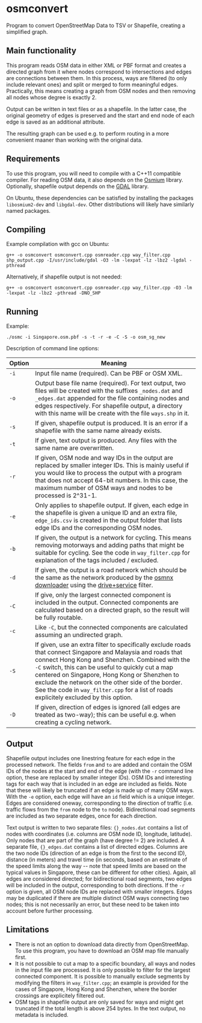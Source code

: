 # osmconvert

Program to convert OpenStreetMap Data to TSV or Shapefile, creating a simplified graph.

## Main functionality

This program reads OSM data in either XML or PBF format and creates a directed graph from it where nodes correspond to intersections and edges are connections between them. In this process, ways are filtered (to only include relevant ones) and split or merged to form meaningful edges. Practically, this means creating a graph from OSM nodes and then removing all nodes whose degree is exactly 2.

Output can be written in text files or as a shapefile. In the latter case, the original geometry of edges is preserved and the start and end node of each edge is saved as an additional attribute.

The resulting graph can be used e.g. to perform routing in a more convenient maaner than working with the original data.

## Requirements

To use this program, you will need to compile with a C++11 compatible compiler. For reading OSM data, it also depends on the [Osmium](https://osmcode.org/libosmium/) library. Optionally, shapefile output depends on the [GDAL](https://gdal.org/) library.

On Ubuntu, these dependencies can be satisfied by installing the packages ``libosmium2-dev`` and ``libgdal-dev``. Other distributions will likely have similarly named packages.

## Compiling

Example compilation with gcc on Ubuntu:

``g++ -o osmconvert osmconvert.cpp osmreader.cpp way_filter.cpp shp_output.cpp -I/usr/include/gdal -O3 -lm -lexpat -lz -lbz2 -lgdal -pthread``

Alternatively, if shapefile output is not needed:

``g++ -o osmconvert osmconvert.cpp osmreader.cpp way_filter.cpp -O3 -lm -lexpat -lz -lbz2 -pthread -DNO_SHP``

## Running

Example:

``./osmc -i Singapore.osm.pbf -s -t -r -e -C -S -o osm_sg_new``

Description of command line options:

| Option | Meaning |
| ------ | ------- |
| `-i`   | Input file name (required). Can be PBF or OSM XML. |
| `-o`   | Output base file name (required). For text output, two files will be created with the suffixes ``_nodes.dat`` and ``_edges.dat`` appended for the file containing nodes and edges respectively. For shapefile output, a directory with this name will be create with the file ``ways.shp`` in it. |
| `-s`   | If given, shapefile output is produced. It is an error if a shapefile with the same name already exists. |
| `-t`   | If given, text output is produced. Any files with the same name are overwritten. |
| `-r`   | If given, OSM node and way IDs in the output are replaced by smaller integer IDs. This is mainly useful if you would like to process the output with a program that does not accept 64-bit numbers. In this case, the maximum number of OSM ways and nodes to be processed is 2^31-1. |
| `-e`   | Only applies to shapefile output. If given, each edge in the shapefile is given a unique ID and an extra file, ``edge_ids.csv`` is created in the output folder that lists edge IDs and the corresponding OSM nodes. |
| `-b`   | If given, the output is a network for cycling. This means removing motorways and adding paths that might be suitable for cycling. See the code in ``way_filter.cpp`` for explanation of the tags included / excluded. |
| `-d`   | If given, the output is a road network which should be the same as the network produced by the [osmnx downloader](https://osmnx.readthedocs.io/en/stable/osmnx.html#osmnx.core.graph_from_place) using the [drive+service](https://github.com/gboeing/osmnx/blob/master/osmnx/downloader.py#L47) filter.
| `-C`   | If give, only the largest connected component is included in the output. Connected components are calculated based on a directed graph, so the result will be fully routable. |
| `-c`   | Like `-C`, but the connected components are calculated assuming an undirected graph. |
| `-S`   | If given, use an extra filter to specifically exclude roads that connect Singapore and Malaysia and roads that connect Hong Kong and Shenzhen. Combined with the `-C` switch, this can be useful to quickly cut a map centered on Singapore, Hong Kong or Shenzhen to exclude the network on the other side of the border. See the code in ``way_filter.cpp`` for a list of roads explicitely excluded by this option. |
| `-D`   | If given, direction of edges is ignored (all edges are treated as two-way); this can be useful e.g. when creating a cycling network. |


## Output

Shapefile output includes one linestring feature for each edge in the processed network. The fields ``from`` and ``to`` are added and contain the OSM IDs of the nodes at the start and end of the edge (with the `-r` command line option, these are replaced by smaller integer IDs). OSM IDs and interesting tags for each way that is included in an edge are included as fields. Note that these will likely be truncated if an edge is made up of many OSM ways. With the `-e` option, each edge will have an `id` field which is a unique integer. Edges are considered oneway, corresponding to the direction of traffic (i.e. traffic flows from the ``from`` node to the ``to`` node). Bidirectional road segments are included as two separate edges, once for each direction.

Text output is written to two separate files: ``{}_nodes.dat`` contains a list of nodes with coordinates (i.e. columns are OSM node ID, longitude, latitude). Only nodes that are part of the graph (have degree != 2) are included. A separate file, ``{}_edges.dat`` contains a list of directed edges. Columns are the two node IDs (direction of an edge is from the first to the second ID), distance (in meters) and travel time (in seconds, based on an estimate of the speed limits along the way -- note that speed limits are based on the typical values in Singapore, these can be different for other cities). Again, all edges are considered directed; for bidirectional road segments, two edges will be included in the output, corresponding to both directions. If the ``-r`` option is given, all OSM node IDs are replaced with smaller integers. Edges may be duplicated if there are multiple distinct OSM ways connecting two nodes; this is not necessarily an error, but these need to be taken into account before further processing.


## Limitations

 - There is not an option to download data directly from OpenStreetMap. To use this program, you have to download an OSM map file manually first.
 - It is not possible to cut a map to a specific boundary, all ways and nodes in the input file are processed. It is only possible to filter for the largest connected component. It is possible to manually exclude segments by modifying the filters in ``way_filter.cpp``; an example is provided for the cases of Singapore, Hong Kong and Shenzhen, where the border crossings are explicitely filtered out.
 - OSM tags in shapefile output are only saved for ways and might get truncated if the total length is above 254 bytes. In the text output, no metadata is included.






